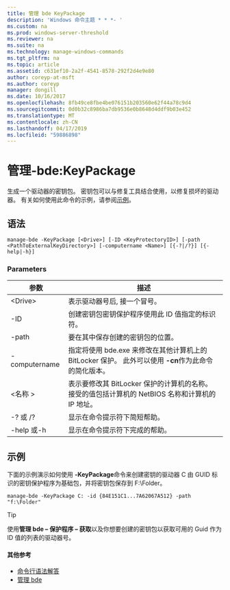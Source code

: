 ```yaml
---
title: 管理 bde KeyPackage
description: 'Windows 命令主题 * * *- '
ms.custom: na
ms.prod: windows-server-threshold
ms.reviewer: na
ms.suite: na
ms.technology: manage-windows-commands
ms.tgt_pltfrm: na
ms.topic: article
ms.assetid: c631ef10-2a2f-4541-8578-292f2d4e9e80
author: coreyp-at-msft
ms.author: coreyp
manager: dongill
ms.date: 10/16/2017
ms.openlocfilehash: 8fb49ce8fbe4be076151b203560e62f44a78c9d4
ms.sourcegitcommit: 0d0b32c8986ba7db9536e0b8648d4ddf9b03e452
ms.translationtype: MT
ms.contentlocale: zh-CN
ms.lasthandoff: 04/17/2019
ms.locfileid: "59886898"
---
```

# <a name="manage-bde-keypackage"></a>管理-bde:KeyPackage



生成一个驱动器的密钥包。 密钥包可以与修复工具结合使用，以修复损坏的驱动器。 有关如何使用此命令的示例，请参阅[示例](#BKMK_Examples)。

## <a name="syntax"></a>语法

```
manage-bde -KeyPackage [<Drive>] [-ID <KeyProtectoryID>] [-path <PathToExternalKeyDirectory>] [-computername <Name>] [{-?|/?}] [{-help|-h}]
```

### <a name="parameters"></a>Parameters

|参数|描述|
|---------|-----------|
|\<Drive>|表示驱动器号后, 接一个冒号。|
|-ID|创建密钥包密钥保护程序使用此 ID 值指定的标识符。|
|-path|要在其中保存创建的密钥包的位置。|
|-computername|指定将使用 bde.exe 来修改在其他计算机上的 BitLocker 保护。 此外可以使用 **-cn**作为此命令的简化版本。|
|\<名称 >|表示要修改其 BitLocker 保护的计算机的名称。 接受的值包括计算机的 NetBIOS 名称和计算机的 IP 地址。|
|-? 或 /?|显示在命令提示符下简短帮助。|
|-help 或-h|显示在命令提示符下完成的帮助。|

## <a name="BKMK_Examples"></a>示例

下面的示例演示如何使用 **-KeyPackage**命令来创建密钥的驱动器 C 由 GUID 标识的密钥保护程序为基础包，并将密钥包保存到 F:\Folder。
```
manage-bde -KeyPackage C: -id {84E151C1...7A62067A512} -path "f:\Folder"
```

> [!TIP]
> 使用**管理 bde – 保护程序 – 获取**以及你想要创建的密钥包以获取可用的 Guid 作为 ID 值的列表的驱动器号。

#### <a name="additional-references"></a>其他参考

-   [命令行语法解答](command-line-syntax-key.md)
-   [管理 bde](manage-bde.md)